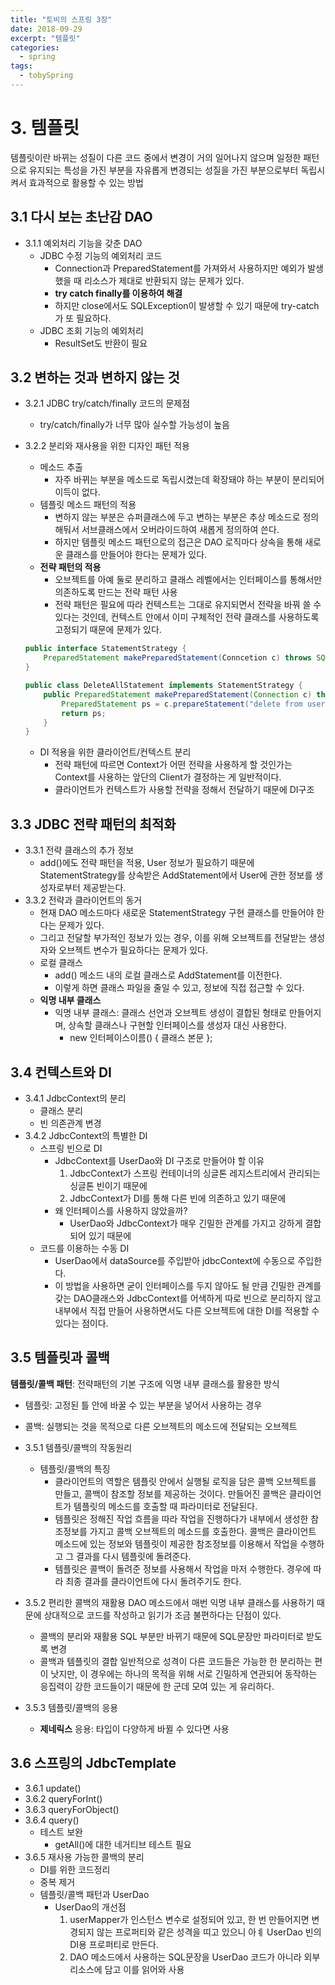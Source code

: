 ```yaml
---
title: "토비의 스프링 3장"
date: 2018-09-29
excerpt: "템플릿"
categories:
  - spring
tags:
  - tobySpring
---
```


# 3. 템플릿
템플릿이란 바뀌는 성질이 다른 코드 중에서 변경이 거의 일어나지 않으며 일정한 패턴으로 유지되는 특성을 가진 부분을 자유롭게 변경되는 성질을 가진 부분으로부터 독립시켜서 효과적으로 활용할 수 있는 방법
## 3.1 다시 보는 초난감 DAO
* 3.1.1 예외처리 기능을 갖춘 DAO
	* JDBC 수정 기능의 예외처리 코드
		* Connection과 PreparedStatement를 가져와서 사용하지만 예외가 발생했을 때 리소스가 제대로 반환되지 않는 문제가 있다.
		* **try catch finally를 이용하여 해결**
		* 하지만 close에서도 SQLException이 발생할 수 있기 때문에 try-catch가 또 필요하다.
	* JDBC 조회 기능의 예외처리
		* ResultSet도 반환이 필요

## 3.2 변하는 것과 변하지 않는 것

* 3.2.1 JDBC try/catch/finally 코드의 문제점
	
	* try/catch/finally가 너무 많아 실수할 가능성이 높음
* 3.2.2 분리와 재사용을 위한 디자인 패턴 적용
	* 메소드 추출
		* 자주 바뀌는 부분을 메소드로 독립시켰는데 확장돼야 하는 부분이 분리되어 이득이 없다.
	* 템플릿 메소드 패턴의 적용
		* 변하지 않는 부분은 슈퍼클래스에 두고 변하는 부분은 추상 메소드로 정의해둬서 서브클래스에서 오버라이드하여 새롭게 정의하여 쓴다.
		* 하지만 템플릿 메소드 패턴으로의 접근은 DAO 로직마다 상속을 통해 새로운 클래스를 만들어야 한다는 문제가 있다.
	* **전략 패턴의 적용**
		* 오브젝트를 아예 둘로 분리하고 클래스 레벨에서는 인터페이스를 통해서만 의존하도록 만드는 전략 패턴 사용
		* 전략 패턴은 필요에 따라 컨텍스트는 그대로 유지되면서 전략을 바꿔 쓸 수 있다는 것인데, 컨텍스트 안에서 이미 구체적인 전략 클래스를 사용하도록 고정되기 때문에 문제가 있다.
	```java
	public interface StatementStrategy {
		PreparedStatement makePreparedStatement(Conncetion c) throws SQLException;
	}
	```
	```java
	public class DeleteAllStatement implements StatementStrategy {
		public PreparedStatement makePreparedStatement(Connection c) throws SQLException {
			PreparedStatement ps = c.prepareStatement("delete from users");
			return ps;
		}
	}
	```
	*	DI 적용을 위한 클라이언트/컨텍스트 분리
		*	전략 패턴에 따르면 Context가 어떤 전략을 사용하게 할 것인가는 Context를 사용하는 앞단의 Client가 결정하는 게 일반적이다.
		* 클라이언트가 컨텍스트가 사용할 전략을 정해서 전달하기 때문에 DI구조

## 3.3 JDBC 전략 패턴의 최적화

* 3.3.1 전략 클래스의 추가 정보
	* add()에도 전략 패턴을 적용, User 정보가 필요하기 때문에 StatementStrategy를 상속받은 AddStatement에서 User에 관한 정보를 생성자로부터 제공받는다.
* 3.3.2 전략과 클라이언트의 동거
	* 현재 DAO 메소드마다 새로운 StatementStrategy 구현 클래스를 만들어야 한다는 문제가 있다.
	* 그리고 전달할 부가적인 정보가 있는 경우, 이를 위해 오브젝트를 전달받는 생성자와 오브젝트 변수가 필요하다는 문제가 있다.
	* 로컬 클래스
		* add() 메소드 내의 로컬 클래스로 AddStatement를 이전한다.
		* 이렇게 하면 클래스 파일을 줄일 수 있고, 정보에 직접 접근할 수 있다.
	* **익명 내부 클래스**
		* 익명 내부 클래스: 클래스 선언과 오브젝트 생성이 결합된 형태로 만들어지며, 상속할 클래스나 구현할 인터페이스를 생성자 대신 사용한다.
			* new 인터페이스이름() { 클래스 본문 };

## 3.4 컨텍스트와 DI

* 3.4.1 JdbcContext의 분리
	* 클래스 분리
	* 빈 의존관계 변경
* 3.4.2 JdbcContext의 특별한 DI
	* 스프링 빈으로 DI
		* JdbcContext를 UserDao와 DI 구조로 만들어야 할 이유
			1. JdbcContext가 스프링 컨테이너의 싱글톤 레지스트리에서 관리되는 싱글톤 빈이기 때문에
			2. JdbcContext가 DI를 통해 다른 빈에 의존하고 있기 때문에
		* 왜 인터페이스를 사용하지 않았을까?
			* UserDao와 JdbcContext가 매우 긴밀한 관계를 가지고 강하게 결합되어 있기 때문에
	* 코드를 이용하는 수동 DI
		* UserDao에서 dataSource를 주입받아 jdbcContext에 수동으로 주입한다.
		* 이 방법을 사용하면 굳이 인터페이스를 두지 않아도 될 만큼 긴밀한 관계를 갖는 DAO클래스와 JdbcContext를 어색하게 따로 빈으로 분리하지 않고 내부에서 직접 만들어 사용하면서도 다른 오브젝트에 대한 DI를 적용할 수 있다는 점이다.

## 3.5 템플릿과 콜백

**템플릿/콜백 패턴**: 전략패턴의 기본 구조에 익명 내부 클래스를 활용한 방식 

* 템플릿: 고정된 틀 안에 바꿀 수 있는 부분을 넣어서 사용하는 경우
* 콜백: 실행되는 것을 목적으로 다른 오브젝트의 메소드에 전달되는 오브젝트

* 3.5.1 템플릿/콜백의 작동원리
	* 템플릿/콜백의 특징
		* 클라이언트의 역할은 템플릿 안에서 실행될 로직을 담은 콜백 오브젝트를 만들고, 콜백이 참조할 정보를 제공하는 것이다. 만들어진 콜백은 클라이언트가 템플릿의 메소드를 호출할 때 파라미터로 전달된다.
		* 템플릿은 정해진 작업 흐름을 따라 작업을 진행하다가 내부에서 생성한 참조정보를 가지고 콜백 오브젝트의 메소드를 호출한다. 콜백은 클라이언트 메소드에 있는 정보와 템플릿이 제공한 참조정보를 이용해서 작업을 수행하고 그 결과를 다시 템플릿에 돌려준다.
		* 템플릿은 콜백이 돌려준 정보를 사용해서 작업을 마저 수행한다. 경우에 따라 최종 결과를 클라이언트에 다시 돌려주기도 한다.

* 3.5.2 편리한 콜백의 재활용
	DAO 메소드에서 매번 익명 내부 클래스를 사용하기 때문에 상대적으로 코드를 작성하고 읽기가 조금 불편하다는 단점이 있다.
	* 콜백의 분리와 재활용
		SQL 부분만 바뀌기 때문에 SQL문장만 파라미터로 받도록 변경
	* 콜백과 템플릿의 결합
		일반적으로 성격이 다른 코드들은 가능한 한 분리하는 편이 낫지만, 이 경우에는 하나의 목적을 위해 서로 긴밀하게 연관되어 동작하는 응집력이 강한 코드들이기 때문에 한 군데 모여 있는 게 유리하다.

* 3.5.3 템플릿/콜백의 응용
	* **제네릭스** 응용: 타입이 다양하게 바뀔 수 있다면 사용

## 3.6 스프링의 JdbcTemplate

* 3.6.1 update()
* 3.6.2 queryForInt()
* 3.6.3 queryForObject()
* 3.6.4 query()
	* 테스트 보완
		* getAll()에 대한 네거티브 테스트 필요
* 3.6.5 재사용 가능한 콜백의 분리
	* DI를 위한 코드정리
	* 중복 제거
	* 템플릿/콜백 패턴과 UserDao
		* UserDao의 개선점
			1. userMapper가 인스턴스 변수로 설정되어 있고, 한 번 만들어지면 변경되지 않는 프로퍼티와 같은 성격을 띠고 있으니 아ㅖ UserDao 빈의 DI용 프로퍼티로 만든다.
			2. DAO 메소드에서 사용하는 SQL문장을 UserDao 코드가 아니라 외부 리소스에 담고 이를 읽어와 사용
